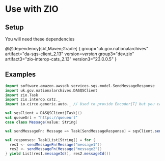 # Use with ZIO

## Setup
You will need these dependencies

@@dependency[sbt,Maven,Gradle] {
group="uk.gov.nationalarchives" artifact="da-sqs-client_2.13" version=$version$
group3="dev.zio" artifact3="zio-interop-cats_2.13" version3="23.0.0.5"
}

## Examples
```scala
import software.amazon.awssdk.services.sqs.model.SendMessageResponse
import uk.gov.nationalarchives.DASQSClient
import zio.Task
import zio.interop.catz._
import io.circe.generic.auto._ // Used to provide Encoder[T] but you can provide your own

val sqsClient = DASQSClient[Task]()
val queueUrl = "https://queueurl"
case class Message(value: String)

val sendMessageFn: Message => Task[SendMessageResponse] = sqsClient.sendMessage(queueUrl)

val responses: Task[List[String]] = for {
  res1 <- sendMessageFn(Message("message1"))
  res2 <- sendMessageFn(Message("message2"))
} yield List(res1.messageId(), res2.messageId())
```
